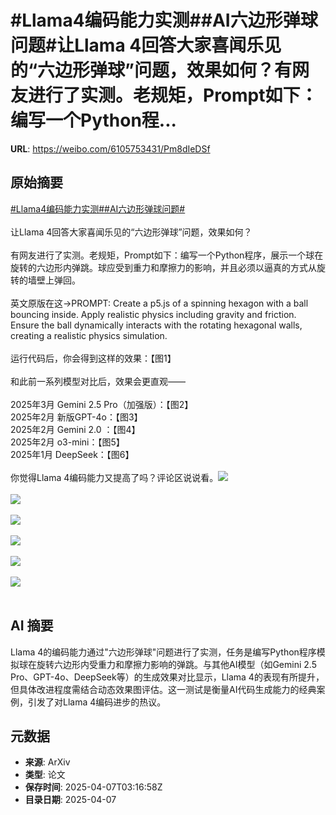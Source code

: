 # #Llama4编码能力实测##AI六边形弹球问题#让Llama 4回答大家喜闻乐见的“六边形弹球”问题，效果如何？有网友进行了实测。老规矩，Prompt如下：编写一个Python程...

**URL**: https://weibo.com/6105753431/Pm8dIeDSf

## 原始摘要

<a href="https://m.weibo.cn/search?containerid=231522type%3D1%26t%3D10%26q%3D%23Llama4%E7%BC%96%E7%A0%81%E8%83%BD%E5%8A%9B%E5%AE%9E%E6%B5%8B%23&amp;extparam=%23Llama4%E7%BC%96%E7%A0%81%E8%83%BD%E5%8A%9B%E5%AE%9E%E6%B5%8B%23" data-hide=""><span class="surl-text">#Llama4编码能力实测#</span></a><a href="https://m.weibo.cn/search?containerid=231522type%3D1%26t%3D10%26q%3D%23AI%E5%85%AD%E8%BE%B9%E5%BD%A2%E5%BC%B9%E7%90%83%E9%97%AE%E9%A2%98%23&amp;extparam=%23AI%E5%85%AD%E8%BE%B9%E5%BD%A2%E5%BC%B9%E7%90%83%E9%97%AE%E9%A2%98%23" data-hide=""><span class="surl-text">#AI六边形弹球问题#</span></a><br><br>让Llama 4回答大家喜闻乐见的“六边形弹球”问题，效果如何？<br><br>有网友进行了实测。老规矩，Prompt如下：编写一个Python程序，展示一个球在旋转的六边形内弹跳。球应受到重力和摩擦力的影响，并且必须以逼真的方式从旋转的墙壁上弹回。<br><br>英文原版在这→PROMPT: Create a p5.js of a spinning hexagon with a ball bouncing inside. Apply realistic physics including gravity and friction. Ensure the ball dynamically interacts with the rotating hexagonal walls, creating a realistic physics simulation.<br><br>运行代码后，你会得到这样的效果：【图1】<br><br>和此前一系列模型对比后，效果会更直观——<br><br>2025年3月 Gemini 2.5 Pro（加强版）：【图2】<br>2025年2月 新版GPT-4o：【图3】<br>2025年2月 Gemini 2.0 ：【图4】<br>2025年2月 o3-mini：【图5】<br>2025年1月 DeepSeek：【图6】<br><br>你觉得Llama 4编码能力又提高了吗？评论区说说看。<img style="" src="https://tvax3.sinaimg.cn/large/006Fd7o3gy1i0821s4pi4g30ha0gw4qp.gif" referrerpolicy="no-referrer"><br><br><img style="" src="https://tvax2.sinaimg.cn/large/006Fd7o3gy1i08224swjng30f60gwe82.gif" referrerpolicy="no-referrer"><br><br><img style="" src="https://tvax1.sinaimg.cn/large/006Fd7o3gy1i08227tqoyg30f10a4qau.gif" referrerpolicy="no-referrer"><br><br><img style="" src="https://tvax1.sinaimg.cn/large/006Fd7o3gy1i0822a25byg30ci0au7ej.gif" referrerpolicy="no-referrer"><br><br><img style="" src="https://tvax3.sinaimg.cn/large/006Fd7o3gy1i0822bhcx2g308508ewiv.gif" referrerpolicy="no-referrer"><br><br><img style="" src="https://tvax3.sinaimg.cn/large/006Fd7o3gy1i0822el4vlg307n08e0x9.gif" referrerpolicy="no-referrer"><br><br>

## AI 摘要

Llama 4的编码能力通过"六边形弹球"问题进行了实测，任务是编写Python程序模拟球在旋转六边形内受重力和摩擦力影响的弹跳。与其他AI模型（如Gemini 2.5 Pro、GPT-4o、DeepSeek等）的生成效果对比显示，Llama 4的表现有所提升，但具体改进程度需结合动态效果图评估。这一测试是衡量AI代码生成能力的经典案例，引发了对Llama 4编码进步的热议。

## 元数据

- **来源**: ArXiv
- **类型**: 论文
- **保存时间**: 2025-04-07T03:16:58Z
- **目录日期**: 2025-04-07
